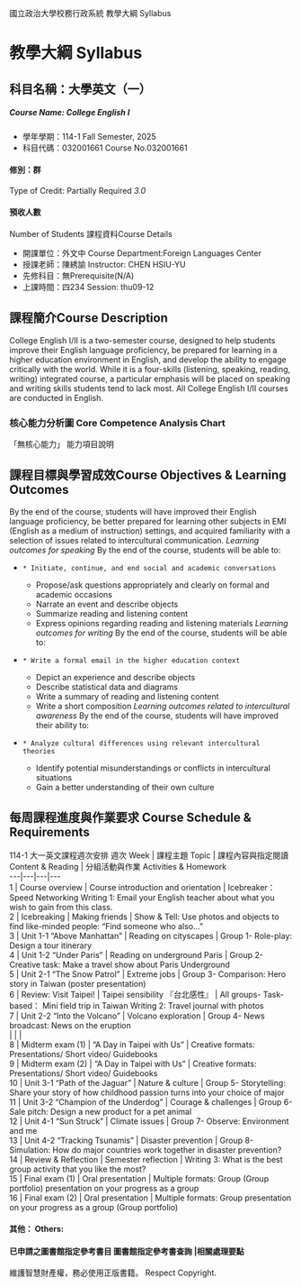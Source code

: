 國立政治大學校務行政系統 教學大綱 Syllabus
# 教學大綱 Syllabus
##  科目名稱：大學英文（一） 
#####  Course Name: College English I
  * 學年學期：114-1 Fall Semester, 2025 
  * 科目代碼：032001661 Course No.032001661
#### 修別：群
Type of Credit: Partially Required 
_3.0_
#### 預收人數
Number of Students
課程資料Course Details
  * 開課單位：外文中 Course Department:Foreign Languages Center 
  * 授課老師：陳綉諭 Instructor: CHEN HSIU-YU 
  * 先修科目：無Prerequisite(N/A)
  * 上課時間：四234 Session: thu09-12
##  課程簡介Course Description
College English I/II is a two-semester course, designed to help students improve their English language proficiency, be prepared for learning in a higher education environment in English, and develop the ability to engage critically with the world. While it is a four-skills (listening, speaking, reading, writing) integrated course, a particular emphasis will be placed on speaking and writing skills students tend to lack most. All College English I/II courses are conducted in English.
###  核心能力分析圖 Core Competence Analysis Chart
「無核心能力」 
能力項目說明
##  課程目標與學習成效Course Objectives & Learning Outcomes 
By the end of the course, students will have improved their English language proficiency, be better prepared for learning other subjects in EMI (English as a medium of instruction) settings, and acquired familiarity with a selection of issues related to intercultural communication.
_Learning outcomes for speaking_
By the end of the course, students will be able to:
  *     * Initiate, continue, and end social and academic conversations
    * Propose/ask questions appropriately and clearly on formal and academic occasions
    * Narrate an event and describe objects
    * Summarize reading and listening content 
    * Express opinions regarding reading and listening materials 
_Learning outcomes for writing_
By the end of the course, students will be able to:
  *     * Write a formal email in the higher education context
    * Depict an experience and describe objects
    * Describe statistical data and diagrams 
    * Write a summary of reading and listening content
    * Write a short composition 
_Learning outcomes related to intercultural awareness_
By the end of the course, students will have improved their ability to:
  *     * Analyze cultural differences using relevant intercultural theories
    * Identify potential misunderstandings or conflicts in intercultural situations
    * Gain a better understanding of their own culture
##  每周課程進度與作業要求 Course Schedule & Requirements
114-1 大一英文課程週次安排
週次  Week |  課程主題  Topic |  課程內容與指定閱讀  Content & Reading |  分組活動與作業  Activities & Homework  
---|---|---|---  
1 |  Course overview |  Course introduction and orientation |  Icebreaker：Speed Networking Writing 1: Email your English teacher about what you wish to gain from this class.  
2 |  Icebreaking |  Making friends |  Show & Tell: Use photos and objects to find like-minded people: “Find someone who also…”  
3 |  Unit 1-1  “Above Manhattan” |  Reading on cityscapes |  Group 1- Role-play: Design a tour itinerary  
4 |  Unit 1-2  “Under Paris” |  Reading on underground Paris |  Group 2- Creative task: Make a travel show about Paris Underground  
5 |  Unit 2-1  “The Snow Patrol” |  Extreme jobs |  Group 3- Comparison: Hero story in Taiwan (poster presentation)   
6 |  Review: Visit Taipei! |  Taipei sensibility 『台北感性』 |  All groups- Task-based： Mini field trip in Taiwan Writing 2: Travel journal with photos  
7 |  Unit 2-2 “Into the Volcano” |  Volcano exploration |  Group 4- News broadcast: News on the eruption  
|  |  |   
8 |  Midterm exam (1) |  “A Day in Taipei with Us” |  Creative formats: Presentations/ Short video/ Guidebooks  
9 |  Midterm exam (2) |  “A Day in Taipei with Us” |  Creative formats: Presentations/ Short video/ Guidebooks  
10 |  Unit 3-1  “Path of the Jaguar” |  Nature & culture |  Group 5- Storytelling: Share your story of how childhood passion turns into your choice of major  
11 |  Unit 3-2  “Champion of the Underdog” |  Courage & challenges |  Group 6- Sale pitch: Design a new product for a pet animal  
12 |  Unit 4-1 “Sun Struck” |  Climate issues |  Group 7- Observe: Environment and me  
13 |  Unit 4-2  “Tracking Tsunamis” |  Disaster prevention |  Group 8- Simulation:  How do major countries work together in disaster prevention?  
14 |  Review & Reflection |  Semester reflection |  Writing 3: What is the best group activity that you like the most?  
15 |  Final exam (1) |  Oral presentation |  Multiple formats: Group (Group portfolio) presentation on your progress as a group  
16 |  Final exam (2) |  Oral presentation |  Multiple formats: Group presentation on your progress as a group (Group portfolio)  
####  其他： Others:
####  已申請之圖書館指定參考書目  圖書館指定參考書查詢 |相關處理要點
維護智慧財產權，務必使用正版書籍。 Respect Copyright.